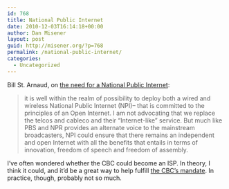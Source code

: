 ```yaml
---
id: 768
title: National Public Internet
date: 2010-12-03T16:14:18+00:00
author: Dan Misener
layout: post
guid: http://misener.org/?p=768
permalink: /national-public-internet/
categories:
  - Uncategorized
---
```

Bill St. Arnaud, on [the need for a National Public Internet](http://billstarnaud.blogspot.com/2010/12/need-for-national-public-intenet-npi.html):

> it is well within the realm of possibility to deploy both a wired and wireless National Public Internet (NPI)– that is committed to the principles of an Open Internet. I am not advocating that we replace the telcos and cableco and their “Internet-like” service. But much like PBS and NPR provides an alternate voice to the mainstream broadcasters, NPI could ensure that there remains an independent and open Internet with all the benefits that entails in terms of innovation, freedom of speech and freedom of assembly.

I&#8217;ve often wondered whether the CBC could become an ISP. In theory, I think it could, and it&#8217;d be a great way to help fulfill [the CBC&#8217;s mandate](http://www.cbc.radio-canada.ca/about/mandate.shtml). In practice, though, probably not so much.